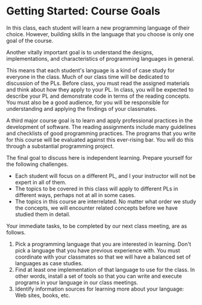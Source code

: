 # Getting Started: Course Goals

In this class, each student will learn a new programming language of their choice. However, building skills in the language that you choose is only one goal of the course.

Another vitally important goal is to understand the designs, implementations, and characteristics of programming languages in general.

This means that each student's language is a kind of case study for everyone in the class. Much of our class time will be dedicated to discussion of the PLs. Before class, you must read the assigned materials and think about how they apply to your PL. In class, you will be expected to describe your PL and demonstrate code in terms of the reading concepts. You must also be a good audience, for you will be responsible for understanding and applying the findings of your classmates.

A third major course goal is to learn and apply professional practices in the development of software. The reading assignments include many guidelines and checklists of good programming practices. The programs that you write for this course will be evaluated against this ever-rising bar. You will do this through a substantial programming project.

The final goal to discuss here is independent learning. Prepare yourself for the following challenges.

* Each student will focus on a different PL, and I your instructor will not be expert in all of them.
* The topics to be covered in this class will apply to different PLs in different ways, perhaps not at all in some cases.
* The topics in this course are interrelated. No matter what order we study the concepts, we will encounter related concepts before we have studied them in detail.

Your immediate tasks, to be completed by our next class meeting, are as follows.

1. Pick a programming language that you are interested in learning. Don't pick a language that you have previous experience with. You must coordinate with your classmates so that we will have a balanced set of languages as case studies.
1. Find at least one implementation of that language to use for the class. In other words, install a set of tools so that you can write and execute programs in your language in our class meetings.
1. Identify information sources for learning more about your language: Web sites, books, etc.

